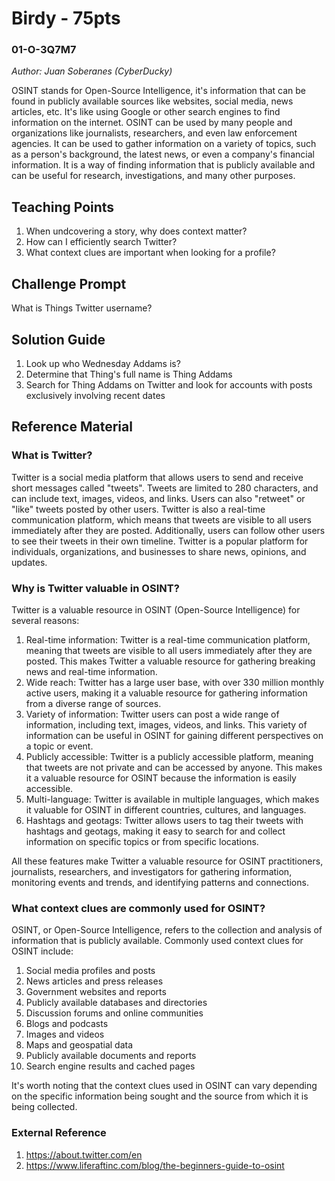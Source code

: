 # Birdy - 75pts
### 01-O-3Q7M7
*Author: Juan Soberanes (CyberDucky)*

OSINT stands for Open-Source Intelligence, it's information that can be found in publicly available sources like websites, social media, news articles, etc. It's like using Google or other search engines to find information on the internet. OSINT can be used by many people and organizations like journalists, researchers, and even law enforcement agencies. It can be used to gather information on a variety of topics, such as a person's background, the latest news, or even a company's financial information. It is a way of finding information that is publicly available and can be useful for research, investigations, and many other purposes.

## Teaching Points
1. When undcovering a story, why does context matter?
2. How can I efficiently search Twitter?
3. What context clues are important when looking for a profile?

## Challenge Prompt
What is Things Twitter username?

## Solution Guide
1. Look up who Wednesday Addams is?
2. Determine that Thing's full name is Thing Addams
3. Search for Thing Addams on Twitter and look for accounts with posts exclusively involving recent dates

## Reference Material
### What is Twitter?
Twitter is a social media platform that allows users to send and receive short messages called "tweets". Tweets are limited to 280 characters, and can include text, images, videos, and links. Users can also "retweet" or "like" tweets posted by other users. Twitter is also a real-time communication platform, which means that tweets are visible to all users immediately after they are posted. Additionally, users can follow other users to see their tweets in their own timeline. Twitter is a popular platform for individuals, organizations, and businesses to share news, opinions, and updates.

### Why is Twitter valuable in OSINT?
Twitter is a valuable resource in OSINT (Open-Source Intelligence) for several reasons:

1. Real-time information: Twitter is a real-time communication platform, meaning that tweets are visible to all users immediately after they are posted. This makes Twitter a valuable resource for gathering breaking news and real-time information.
2. Wide reach: Twitter has a large user base, with over 330 million monthly active users, making it a valuable resource for gathering information from a diverse range of sources.
3. Variety of information: Twitter users can post a wide range of information, including text, images, videos, and links. This variety of information can be useful in OSINT for gaining different perspectives on a topic or event.
4. Publicly accessible: Twitter is a publicly accessible platform, meaning that tweets are not private and can be accessed by anyone. This makes it a valuable resource for OSINT because the information is easily accessible.
5. Multi-language: Twitter is available in multiple languages, which makes it valuable for OSINT in different countries, cultures, and languages.
6. Hashtags and geotags: Twitter allows users to tag their tweets with hashtags and geotags, making it easy to search for and collect information on specific topics or from specific locations.

All these features make Twitter a valuable resource for OSINT practitioners, journalists, researchers, and investigators for gathering information, monitoring events and trends, and identifying patterns and connections.

### What context clues are commonly used for OSINT?
OSINT, or Open-Source Intelligence, refers to the collection and analysis of information that is publicly available. Commonly used context clues for OSINT include:

1. Social media profiles and posts
2. News articles and press releases
3. Government websites and reports
4. Publicly available databases and directories
5. Discussion forums and online communities
6. Blogs and podcasts
7. Images and videos
8. Maps and geospatial data
9. Publicly available documents and reports
10. Search engine results and cached pages

It's worth noting that the context clues used in OSINT can vary depending on the specific information being sought and the source from which it is being collected.

### External Reference
1. https://about.twitter.com/en
2. https://www.liferaftinc.com/blog/the-beginners-guide-to-osint
